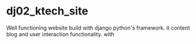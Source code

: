 # dj02_ktech_site
Well functioning website build with django python's framework. it content blog and user interaction functionality. with 
